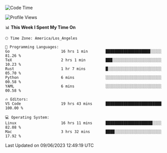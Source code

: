<!--START_SECTION:waka-->
![Code Time](http://img.shields.io/badge/Code%20Time-412%20hrs%2023%20mins-blue)

![Profile Views](http://img.shields.io/badge/Profile%20Views-0-blue)

📊 **This Week I Spent My Time On** 

```text
🕑︎ Time Zone: America/Los_Angeles

💬 Programming Languages: 
Go                       16 hrs 1 min        ████████████████████░░░░░   81.26 % 
TeX                      2 hrs 1 min         ███░░░░░░░░░░░░░░░░░░░░░░   10.23 % 
Rust                     1 hr 7 mins         █░░░░░░░░░░░░░░░░░░░░░░░░   05.70 % 
Python                   6 mins              ░░░░░░░░░░░░░░░░░░░░░░░░░   00.58 % 
YAML                     6 mins              ░░░░░░░░░░░░░░░░░░░░░░░░░   00.58 % 

🔥 Editors: 
VS Code                  19 hrs 43 mins      █████████████████████████   100.00 % 

💻 Operating System: 
Linux                    16 hrs 11 mins      █████████████████████░░░░   82.08 % 
Mac                      3 hrs 32 mins       ████░░░░░░░░░░░░░░░░░░░░░   17.92 % 
```


 Last Updated on 09/06/2023 12:49:19 UTC
<!--END_SECTION:waka-->
